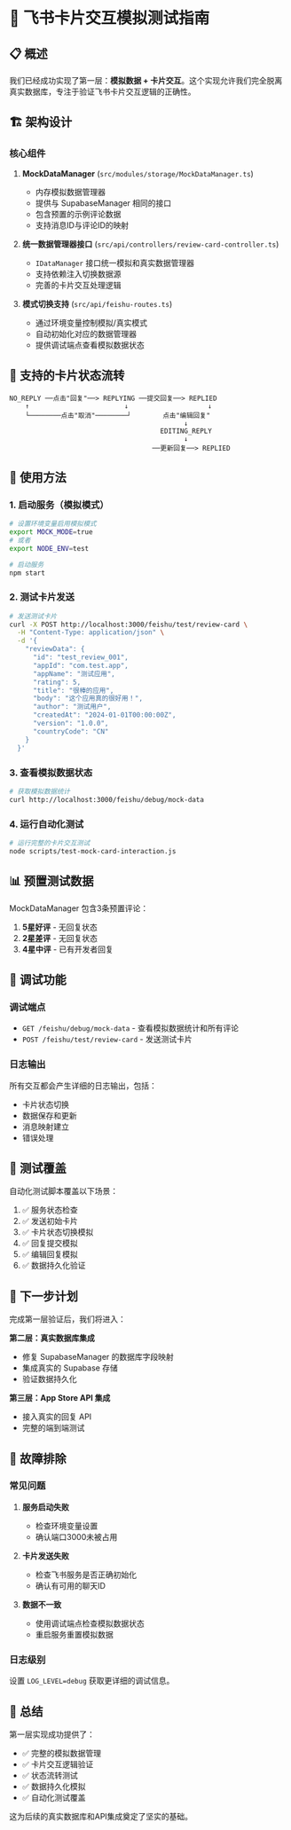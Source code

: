 # 🎴 飞书卡片交互模拟测试指南

## 📋 概述

我们已经成功实现了第一层：**模拟数据 + 卡片交互**。这个实现允许我们完全脱离真实数据库，专注于验证飞书卡片交互逻辑的正确性。

## 🏗️ 架构设计

### 核心组件

1. **MockDataManager** (`src/modules/storage/MockDataManager.ts`)
   - 内存模拟数据管理器
   - 提供与 SupabaseManager 相同的接口
   - 包含预置的示例评论数据
   - 支持消息ID与评论ID的映射

2. **统一数据管理器接口** (`src/api/controllers/review-card-controller.ts`)
   - `IDataManager` 接口统一模拟和真实数据管理器
   - 支持依赖注入切换数据源
   - 完善的卡片交互处理逻辑

3. **模式切换支持** (`src/api/feishu-routes.ts`)
   - 通过环境变量控制模拟/真实模式
   - 自动初始化对应的数据管理器
   - 提供调试端点查看模拟数据状态

## 🎯 支持的卡片状态流转

```
NO_REPLY ──点击"回复"──> REPLYING ──提交回复──> REPLIED
    ↑                        ↓                    ↓
    └────────点击"取消"────────┘        点击"编辑回复"
                                            ↓
                                      EDITING_REPLY
                                            ↓
                                    ──更新回复──> REPLIED
```

## 🚀 使用方法

### 1. 启动服务（模拟模式）

```bash
# 设置环境变量启用模拟模式
export MOCK_MODE=true
# 或者
export NODE_ENV=test

# 启动服务
npm start
```

### 2. 测试卡片发送

```bash
# 发送测试卡片
curl -X POST http://localhost:3000/feishu/test/review-card \
  -H "Content-Type: application/json" \
  -d '{
    "reviewData": {
      "id": "test_review_001",
      "appId": "com.test.app",
      "appName": "测试应用",
      "rating": 5,
      "title": "很棒的应用",
      "body": "这个应用真的很好用！",
      "author": "测试用户",
      "createdAt": "2024-01-01T00:00:00Z",
      "version": "1.0.0",
      "countryCode": "CN"
    }
  }'
```

### 3. 查看模拟数据状态

```bash
# 获取模拟数据统计
curl http://localhost:3000/feishu/debug/mock-data
```

### 4. 运行自动化测试

```bash
# 运行完整的卡片交互测试
node scripts/test-mock-card-interaction.js
```

## 📊 预置测试数据

MockDataManager 包含3条预置评论：

1. **5星好评** - 无回复状态
2. **2星差评** - 无回复状态  
3. **4星中评** - 已有开发者回复

## 🔧 调试功能

### 调试端点

- `GET /feishu/debug/mock-data` - 查看模拟数据统计和所有评论
- `POST /feishu/test/review-card` - 发送测试卡片

### 日志输出

所有交互都会产生详细的日志输出，包括：
- 卡片状态切换
- 数据保存和更新
- 消息映射建立
- 错误处理

## 🎯 测试覆盖

自动化测试脚本覆盖以下场景：

1. ✅ 服务状态检查
2. ✅ 发送初始卡片
3. ✅ 卡片状态切换模拟
4. ✅ 回复提交模拟
5. ✅ 编辑回复模拟
6. ✅ 数据持久化验证

## 🔄 下一步计划

完成第一层验证后，我们将进入：

**第二层：真实数据库集成**
- 修复 SupabaseManager 的数据库字段映射
- 集成真实的 Supabase 存储
- 验证数据持久化

**第三层：App Store API 集成**
- 接入真实的回复 API
- 完整的端到端测试

## 🐛 故障排除

### 常见问题

1. **服务启动失败**
   - 检查环境变量设置
   - 确认端口3000未被占用

2. **卡片发送失败**
   - 检查飞书服务是否正确初始化
   - 确认有可用的聊天ID

3. **数据不一致**
   - 使用调试端点检查模拟数据状态
   - 重启服务重置模拟数据

### 日志级别

设置 `LOG_LEVEL=debug` 获取更详细的调试信息。

## 📝 总结

第一层实现成功提供了：
- ✅ 完整的模拟数据管理
- ✅ 卡片交互逻辑验证
- ✅ 状态流转测试
- ✅ 数据持久化模拟
- ✅ 自动化测试覆盖

这为后续的真实数据库和API集成奠定了坚实的基础。
